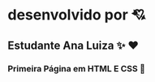 # desenvolvido por :cupid:
## Estudante Ana Luiza :sparkles: :heart:
### Primeira Página em HTML E CSS :ribbon:
